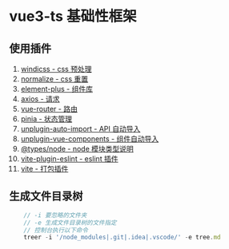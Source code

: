 # vue3-ts 基础性框架

## 使用插件

1. [windicss - css 预处理](https://cn.windicss.org/)
2. [normalize - css 重置](https://www.npmjs.com/package/normalize.css)
3. [element-plus - 组件库](https://element-plus.org/zh-CN/)
4. [axios - 请求](https://axios-http.com/zh/)
5. [vue-router - 路由](https://router.vuejs.org/zh/)
6. [pinia - 状态管理](https://pinia.vuejs.org/zh/)
7. [unplugin-auto-import - API 自动导入](https://www.npmjs.com/package/unplugin-auto-import)
8. [unplugin-vue-components - 组件自动导入](https://www.npmjs.com/package/unplugin-vue-components)
9. [@types/node - node 模块类型说明](https://www.npmjs.com/package/@types/node)
10. [vite-plugin-eslint - eslint 插件](https://www.npmjs.com/package/vite-plugin-eslint)
11. [vite - 打包插件](https://vitejs.cn/vite3-cn/)

## 生成文件目录树

```js
    // -i 要忽略的文件夹
    // -e 生成文件目录树的文件指定
    // 控制台执行以下命令
    treer -i '/node_modules|.git|.idea|.vscode/' -e tree.md
```
